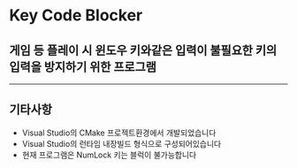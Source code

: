 # Key Code Blocker

## 게임 등 플레이 시 윈도우 키와같은 입력이 불필요한 키의 입력을 방지하기 위한 프로그램

---

## 기타사항
- Visual Studio의 CMake 프로젝트환경에서 개발되었습니다
- Visual Studio의 런타임 내장빌드 형식으로 구성되어있습니다
- 현재 프로그램은 NumLock 키는 블럭이 불가능합니다
